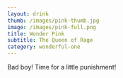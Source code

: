 ```yaml
---
layout: drink
thumb: /images/pink-thumb.jpg
image: /images/pink-full.png
title: Wonder Pink
subtitle: The Queen of Rage
category: wonderful-one
---
```


Bad boy! Time for a little punishment!